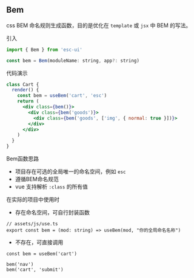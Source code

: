 ## Bem

css BEM 命名规则生成函数，目的是优化在 `template` 或 `jsx` 中 BEM 的写法。

引入

```js
import { Bem } from 'esc-ui'

const bem = Bem(moduleName: string, app?: string)
```

代码演示

```jsx
class Cart {
  render() {
    const bem = useBem('cart', 'esc')
    return (
      <div class={bem()}>
        <div class={bem('goods')}>
          <div class={bem('goods', ['img', { normal: true }])}>
        </div>
      </div>
    )
  }
}
```

Bem函数思路
- 项目存在可选的全局唯一的命名空间，例如 `esc`
- 遵循BEM命名规范
- vue 支持解析 `:class` 的所有值

在实际的项目中使用时
- 存在命名空间，可自行封装函数
```
// assets/js/use.ts
export const bem = (mod: string) => useBem(mod, "你的全局命名名称")
```

- 不存在，可直接调用
```
const bem = useBem('cart')

bem('nav')
bem('cart', 'submit')
```
